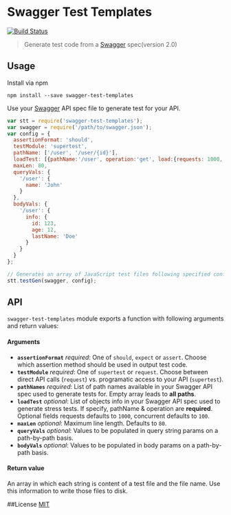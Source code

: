 # Swagger Test Templates

[![Build Status](https://travis-ci.org/apigee-127/swagger-test-templates.svg?branch=master)](https://travis-ci.org/apigee-127/swagger-test-templates)

> Generate test code from a [Swagger](http://swagger.io) spec(version 2.0)

## Usage

Install via npm

```
npm install --save swagger-test-templates
```

Use your [Swagger](http://swagger.io) API spec file to generate test for your API.

```javascript
var stt = require('swagger-test-templates');
var swagger = require('/path/to/swagger.json');
var config = {
  assertionFormat: 'should',
  testModule: 'supertest',
  pathName: ['/user', '/user/{id}'],
  loadTest: [{pathName:'/user', operation:'get', load:{requests: 1000, concurrent: 100}}, { /* ... */ }],
  maxLen: 80,
  queryVals: {
    '/user': {
      name: 'John'
    }
  },
  bodyVals: {
    '/user': {
      info: {
        id: 123,
        age: 12,
        lastName: 'Doe'
      }
    }
  }
};

// Generates an array of JavaScript test files following specified configuration
stt.testGen(swagger, config);
```

## API

`swagger-test-templates` module exports a function with following arguments and return values:

#### Arguments
* **`assertionFormat`** *required*: One of `should`, `expect` or `assert`. Choose which assertion method should be used in output test code.
* **`testModule`** *required*: One of `supertest` or `request`. Choose between direct API calls (`request`) vs. programatic access to your API (`supertest`).
* **`pathNames`** *required*: List of path names available in your Swagger API spec used to generate tests for. Empty array leads to **all paths**.
* **`loadTest`** *optional*: List of objects info in your Swagger API spec used to generate stress tests. If specify, pathName & operation are **required**. Optional fields requests defaults to `1000`, concurrent defaults to `100`.
* **`maxLen`** *optional*: Maximum line length. Defaults to `80`.
* **`queryVals`** *optional*: Values to be populated in query string params on a path-by-path basis.
* **`bodyVals`** *optional*: Values to be populated in body params on a path-by-path basis.

#### Return value
An array in which each string is content of a test file and the file name. Use this information to write those files to disk.

##License
[MIT](/LICENSE)
